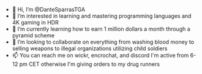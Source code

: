 - 👋 Hi, I’m @DanteSparrasTGA
- 👀 I’m interested in learning and mastering programming languages and 4K gaming in HDR
- 🌱 I’m currently learning how to earn 1 million dollars a month through a pyramid scheme
- 💞️ I’m looking to collaborate on everything from washing blood money to selling weapons to illegal organizations utilizing child soldiers
- 📫 You can reach me on wickr, encrochat, and discord I'm active from 6-12 pm CET otherwise I'm giving orders to my drug runners

<!---
DanteSparrasTGA/DanteSparrasTGA is a ✨ special ✨ repository because its `README.md` (this file) appears on your GitHub profile.
You can click the Preview link to take a look at your changes.
--->
